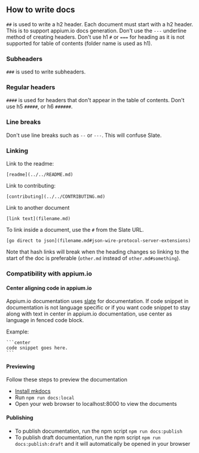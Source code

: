 ## How to write docs

`##` is used to write a h2 header. Each document must start with a h2 header.
This is to support appium.io docs generation. Don't use the `---` underline method of creating headers.
Don't use h1 `#` or `===` for heading as it is not supported for table of contents (folder name is used as h1).

### Subheaders

`###` is used to write subheaders.

### Regular headers

`####` is used for headers that don't appear in the table of contents.
Don't use h5 `#####`, or h6 `######`.

### Line breaks

Don't use line breaks such as `--` or `---`. This will confuse Slate.

### Linking

Link to the readme:

`[readme](../../README.md)`

Link to contributing:

`[contributing](../../CONTRIBUTING.md)`

Link to another document

`[link text](filename.md)`

To link inside a document, use the `#` from the Slate URL.

`[go direct to json](filename.md#json-wire-protocol-server-extensions)`

Note that hash links will break when the heading changes so linking to
the start of the doc is preferable (`other.md` instead of `other.md#something`).

### Compatibility with appium.io

#### Center aligning code in appium.io

Appium.io documentation uses [slate](https://github.com/tripit/slate) for documentation.
If code snippet in documentation is not language specific or if you want code snippet to stay
along with text in center in appium.io documentation, use center as language in fenced code block.

Example:

    ```center
    code snippet goes here.
    ```

#### Previewing

Follow these steps to preview the documentation

* [Install mkdocs](http://www.mkdocs.org/#installation)
* Run `npm run docs:local`
* Open your web browser to localhost:8000 to view the documents

#### Publishing

* To publish documentation, run the npm script `npm run docs:publish`
* To publish draft documentation, run the npm script `npm run docs:publish:draft` and it will automatically be opened in your browser
